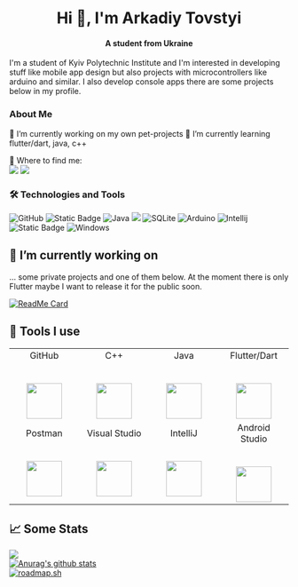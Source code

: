<h1 align="center"> Hi 👋, I'm Arkadiy Tovstyi</h1>
<h4 align="center">A student from Ukraine</h4>

I'm a student of Kyiv Polytechnic Institute and I'm interested in developing stuff like mobile app design but also projects with microcontrollers like arduino and similar. I also develop console apps there are some projects below in my profile.
### About Me
🔭 I’m currently working on my own pet-projects
🌱 I’m currently learning flutter/dart, java, c++

🎯 Where to find me:  
<a href="https://www.discord.com/users/802154856097644584/"><img src="https://img.shields.io/badge/TOVA%23tova777-1A1B27?style=flat-square&logo=discord"></a>
<a href="https://www.linkedin.com/in/tovstyi-a/"><img src="https://img.shields.io/badge/Arkadiy Tovstyi-1A1B27?style=flat-square&logo=linkedin"></a>

### 🛠  Technologies and Tools

![GitHub](https://img.shields.io/badge/-GitHub-181717?style=flat-square&logo=github)
![Static Badge](https://img.shields.io/badge/c%2B%2B-language?logo=c%2B%2B&logoColor=blue&labelColor=white&color=white)
![Java](https://img.shields.io/badge/-Java-informational?style=flat-square&logo=java&logoColor=white&color=eb2d2f) 
![](https://img.shields.io/badge/Flutter-language?style=flat-square&logo=flutter&logoColor=white&color=blue)
![SQLite](https://img.shields.io/badge/PostgreSQL-003B57?style=flat-square&logo=postgresql&logoColor=white&color=003B57)
![Arduino](https://img.shields.io/badge/Arduino-00979D?style=flat-square&logo=Arduino&logoColor=white&color=00979D)
![Intellij](https://img.shields.io/badge/IntelliJ-000000?style=flat-square&logo=intellij-idea&logoColor=white&color=000000)
![Static Badge](https://img.shields.io/badge/Android_Studio-studio?logo=android-studio&color=black)
![Windows](https://img.shields.io/badge/-Windows-informational?style=flat-square&logo=windows&logoColor=white&color=00a8e8)

## 🔭 I’m currently working on

 ... some private projects and one of them below. At the moment there is only Flutter maybe I want to release it for the public soon.

[![ReadMe Card](https://github-readme-stats.vercel.app/api/pin/?username=tovstyi&repo=films-pet-project&theme=tokyonight)](https://github.com/anuraghazra/github-readme-stats)

## 🔨 Tools I use

<table>
  <tbody>
    <tr valign="top">
      <td width="25%" align="center">
        <span>GitHub</span><br><br><br>
        <img height="64px" src="https://cdn.svgporn.com/logos/github-octocat.svg">
      </td>
      <td width="25%" align="center">
        <span>C++</span><br><br><br>
        <img height="64px" src="https://cdn.svgporn.com/logos/c-plusplus.svg?response-content-disposition=attachment%3Bfilename%3Dc-plusplus.svg">
      </td>
      <td width="25%" align="center">
        <span>Java</span><br><br><br>
        <img height="64px" src="https://cdn.svgporn.com/logos/java.svg">
      </td>
      <td width="25%" align="center">
        <span>Flutter/Dart</span><br><br><br>
        <img height="64px" src="https://cdn.svgporn.com/logos/flutter.svg?response-content-disposition=attachment%3Bfilename%3Dflutter.svg">
      </td>
    <tr valign="mid">
    <td width="25%" align="center">
      <span>Postman</span><br><br><br>
      <img height="64px" src="https://cdn.svgporn.com/logos/postman-icon.svg?response-content-disposition=attachment%3Bfilename%3Dpostman-icon.svg">
    </td>
    <td width="25%" align="center">
      <span>Visual Studio</span><br><br><br>
      <img height="64px" src="https://cdn.svgporn.com/logos/visual-studio.svg?response-content-disposition=attachment%3Bfilename%3Dvisual-studio.svg">
    </td>
    <td width="25%" align="center">
      <span>IntelliJ</span><br><br><br>
      <img height="64px" src="https://cdn.svgporn.com/logos/intellij-idea.svg">
    </td>
    <td width="25%" align="center">
      <span>Android Studio</span><br><br><br>
      <img height="64px" src="https://cdn.svgporn.com/logos/android-icon.svg?response-content-disposition=attachment%3Bfilename%3Dandroid-icon.svg">
    </td>

  </tbody>
</table>

## 📈 Some Stats

![](https://github-readme-stats.vercel.app/api/top-langs/?username=tovstyi&theme=tokyonight&layout=compact)
<br>
[![Anurag's github stats](https://github-readme-stats.vercel.app/api?username=tovstyi&theme=tokyonight&count_private=true&show_icons=true)](https://github.com/anuraghazra/github-readme-stats)
<br>
[![roadmap.sh](https://api.roadmap.sh/v1-badge/tall/6502fe7d3ee87ab4ca5454eb?variant=light)](https://roadmap.sh)
